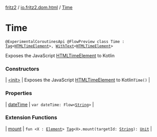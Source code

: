 [fritz2](../../index.md) / [io.fritz2.dom.html](../index.md) / [Time](./index.md)

# Time

`@ExperimentalCoroutinesApi @FlowPreview class Time : `[`Tag`](../../io.fritz2.dom/-tag/index.md)`<`[`HTMLTimeElement`](https://kotlinlang.org/api/latest/jvm/stdlib/org.w3c.dom/-h-t-m-l-time-element/index.html)`>, `[`WithText`](../../io.fritz2.dom/-with-text/index.md)`<`[`HTMLTimeElement`](https://kotlinlang.org/api/latest/jvm/stdlib/org.w3c.dom/-h-t-m-l-time-element/index.html)`>`

Exposes the JavaScript [HTMLTimeElement](https://developer.mozilla.org/en/docs/Web/API/HTMLTimeElement) to Kotlin

### Constructors

| [&lt;init&gt;](-init-.md) | Exposes the JavaScript [HTMLTimeElement](https://developer.mozilla.org/en/docs/Web/API/HTMLTimeElement) to Kotlin`Time()` |

### Properties

| [dateTime](date-time.md) | `var dateTime: Flow<`[`String`](https://kotlinlang.org/api/latest/jvm/stdlib/kotlin/-string/index.html)`>` |

### Extension Functions

| [mount](../../io.fritz2.dom/mount.md) | `fun <X : `[`Element`](https://kotlinlang.org/api/latest/jvm/stdlib/org.w3c.dom/-element/index.html)`> `[`Tag`](../../io.fritz2.dom/-tag/index.md)`<X>.mount(targetId: `[`String`](https://kotlinlang.org/api/latest/jvm/stdlib/kotlin/-string/index.html)`): `[`Unit`](https://kotlinlang.org/api/latest/jvm/stdlib/kotlin/-unit/index.html) |

